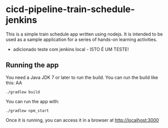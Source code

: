 # cicd-pipeline-train-schedule-jenkins

This is a simple train schedule app written using nodejs. It is intended to be used as a sample application for a series of hands-on learning activities.

- adicionado teste com jenkins local - ISTO É UM TESTE! 

## Running the app

You need a Java JDK 7 or later to run the build. You can run the build like this: AA
 
    ./gradlew build

You can run the app with:

    ./gradlew npm_start

Once it is running, you can access it in a browser at [http://localhost:3000](http://localhost:3000)
